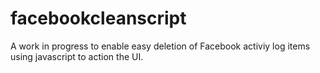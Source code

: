 # facebookcleanscript

A work in progress to enable easy deletion of Facebook activiy log items using javascript to action the UI.